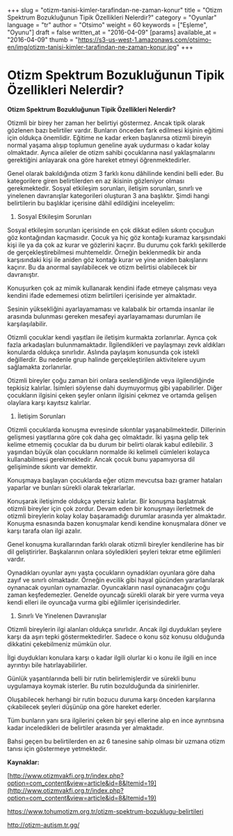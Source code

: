 +++
slug = "otizm-tanisi-kimler-tarafindan-ne-zaman-konur"
title = "Otizm Spektrum Bozukluğunun Tipik Özellikleri Nelerdir?"
category = "Oyunlar"
language = "tr"
author = "Otsimo"
weight = 60
keywords = ["Eşleme", "Oyunu"]
draft = false
written_at = "2016-04-09"
[params]
available_at = "2016-04-09"
thumb = "https://s3-us-west-1.amazonaws.com/otsimo-en/img/otizm-tanisi-kimler-tarafindan-ne-zaman-konur.jpg"
+++


# Otizm Spektrum Bozukluğunun Tipik Özellikleri Nelerdir?

**Otizm Spektrum Bozukluğunun Tipik Özellikleri Nelerdir?**

Otizmli bir birey her zaman her belirtiyi göstermez. Ancak tipik olarak gözlenen bazı belirtiler vardır. Bunların önceden fark edilmesi kişinin eğitimi için oldukça önemlidir. Eğitime ne kadar erken başlanırsa otizmli bireyin normal yaşama alışıp toplumun geneline ayak uydurması o kadar kolay olmaktadır. Ayrıca aileler de otizm sahibi çocuklarına nasıl yaklaşmalarını gerektiğini anlayarak ona göre hareket etmeyi öğrenmektedirler.

Genel olarak bakıldığında otizm 3 farklı konu dâhilinde kendini belli eder. Bu kategorilere giren belirtilerden en az ikisinin gözleniyor olması gerekmektedir. Sosyal etkileşim sorunları, iletişim sorunları, sınırlı ve yinelenen davranışlar kategorileri oluşturan 3 ana başlıktır. Şimdi hangi belirtilerin bu başlıklar içerisine dâhil edildiğini inceleyelim:

  1. Sosyal Etkileşim Sorunları

Sosyal etkileşim sorunları içerisinde en çok dikkat edilen sıkıntı çocuğun göz kontağından kaçmasıdır. Çocuk ya hiç göz kontağı kuramaz karşısındaki kişi ile ya da çok az kurar ve gözlerini kaçırır. Bu durumu çok farklı şekillerde de gerçekleştirebilmesi muhtemeldir. Örneğin beklenmedik bir anda karşısındaki kişi ile aniden göz kontağı kurar ve yine aniden bakışlarını kaçırır. Bu da anormal sayılabilecek ve otizm belirtisi olabilecek bir davranıştır.

Konuşurken çok az mimik kullanarak kendini ifade etmeye çalışması veya kendini ifade edememesi otizm belirtileri içerisinde yer almaktadır.

Sesinin yüksekliğini ayarlayamaması ve kalabalık bir ortamda insanlar ile arasında bulunması gereken mesafeyi ayarlayamaması durumları ile karşılaşılabilir.

Otizmli çocuklar kendi yaşıtları ile iletişim kurmakta zorlanırlar. Ayrıca çok fazla arkadaşları bulunmamaktadır. İlgilendikleri ve paylaşmayı zevk aldıkları konularda oldukça sınırlıdır. Aslında paylaşım konusunda çok istekli değillerdir. Bu nedenle grup halinde gerçekleştirilen aktivitelere uyum sağlamakta zorlanırlar.

Otizmli bireyler çoğu zaman biri onlara seslendiğinde veya ilgilendiğinde tepkisiz kalırlar. İsimleri söylense dahi duymuyormuş gibi yapabilirler. Diğer çocukların ilgisini çeken şeyler onların ilgisini çekmez ve ortamda gelişen olaylara karşı kayıtsız kalırlar.

  1. İletişim Sorunları

Otizmli çocuklarda konuşma evresinde sıkıntılar yaşanabilmektedir. Dillerinin gelişmesi yaşıtlarına göre çok daha geç olmaktadır. İki yaşına gelip tek kelime etmemiş çocuklar da bu durum bir belirti olarak kabul edilebilir. 3 yaşından büyük olan çocukların normalde iki kelimeli cümleleri kolayca kullanabilmesi gerekmektedir. Ancak çocuk bunu yapamıyorsa dil gelişiminde sıkıntı var demektir.

Konuşmaya başlayan çocuklarda eğer otizm mevcutsa bazı gramer hataları yaparlar ve bunları sürekli olarak tekrarlarlar.

Konuşarak iletişimde oldukça yetersiz kalırlar. Bir konuşma başlatmak otizmli bireyler için çok zordur. Devam eden bir konuşmayı ilerletmek de otizmli bireylerin kolay kolay başaramadığı durumlar arasında yer almaktadır. Konuşma esnasında bazen konuşmalar kendi kendine konuşmalara döner ve karşı tarafa olan ilgi azalır.

Genel konuşma kurallarından farklı olarak otizmli bireyler kendilerine has bir dil geliştirirler. Başkalarının onlara söyledikleri şeyleri tekrar etme eğilimleri vardır.

Oynadıkları oyunlar aynı yaşta çocukların oynadıkları oyunlara göre daha zayıf ve sınırlı olmaktadır. Örneğin evcilik gibi hayal gücünden yararlanılarak oynanacak oyunları oynamazlar. Oyuncakların nasıl oynanacağını çoğu zaman keşfedemezler. Genelde oyuncağı sürekli olarak bir yere vurma veya kendi elleri ile oyuncağa vurma gibi eğilimler içerisindedirler.

  1. Sınırlı Ve Yinelenen Davranışlar

Otizmli bireylerin ilgi alanları oldukça sınırlıdır. Ancak ilgi duydukları şeylere karşı da aşırı tepki göstermektedirler. Sadece o konu söz konusu olduğunda dikkatini çekebilmeniz mümkün olur.

İlgi duydukları konulara karşı o kadar ilgili olurlar ki o konu ile ilgili en ince ayrıntıyı bile hatırlayabilirler.

Günlük yaşantılarında belli bir rutin belirlemişlerdir ve sürekli bunu uygulamaya koymak isterler. Bu rutin bozulduğunda da sinirlenirler.

Oluşabilecek herhangi bir rutin bozucu duruma karşı önceden karşılarına çıkabilecek şeyleri düşünüp ona göre hareket ederler.

Tüm bunların yanı sıra ilgilerini çeken bir şeyi ellerine alıp en ince ayrıntısına kadar inceledikleri de belirtiler arasında yer almaktadır.

Bahsi geçen bu belirtilerden en az 6 tanesine sahip olması bir uzmana otizm tanısı için göstermeye yetmektedir.

**Kaynaklar:**

[http://www.otizmvakfi.org.tr/index.php?option=com_content&view=article&id=8&Itemid=19](http://www.otizmvakfi.org.tr/index.php?option=com_content&view=article&id=8&Itemid=19)

<https://www.tohumotizm.org.tr/otizm-spektrum-bozuklugu-belirtileri>

<http://otizm-autism.tr.gg/>
